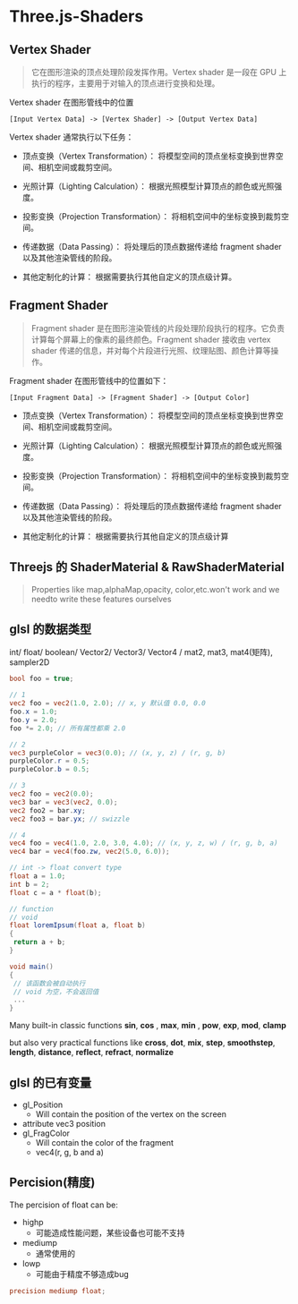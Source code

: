 # Three.js-Shaders

## Vertex Shader

> 它在图形渲染的顶点处理阶段发挥作用。Vertex shader 是一段在 GPU 上执行的程序，主要用于对输入的顶点进行变换和处理。

Vertex shader 在图形管线中的位置

```
[Input Vertex Data] -> [Vertex Shader] -> [Output Vertex Data]
```

Vertex shader 通常执行以下任务：

- 顶点变换（Vertex Transformation）： 将模型空间的顶点坐标变换到世界空间、相机空间或裁剪空间。

- 光照计算（Lighting Calculation）： 根据光照模型计算顶点的颜色或光照强度。

- 投影变换（Projection Transformation）： 将相机空间中的坐标变换到裁剪空间。

- 传递数据（Data Passing）： 将处理后的顶点数据传递给 fragment shader 以及其他渲染管线的阶段。

- 其他定制化的计算： 根据需要执行其他自定义的顶点级计算。

## Fragment Shader

> Fragment shader 是在图形渲染管线的片段处理阶段执行的程序。它负责计算每个屏幕上的像素的最终颜色。Fragment shader 接收由 vertex shader 传递的信息，并对每个片段进行光照、纹理贴图、颜色计算等操作。

Fragment shader 在图形管线中的位置如下：

```
[Input Fragment Data] -> [Fragment Shader] -> [Output Color]
```

- 顶点变换（Vertex Transformation）： 将模型空间的顶点坐标变换到世界空间、相机空间或裁剪空间。

- 光照计算（Lighting Calculation）： 根据光照模型计算顶点的颜色或光照强度。

- 投影变换（Projection Transformation）： 将相机空间中的坐标变换到裁剪空间。

- 传递数据（Data Passing）： 将处理后的顶点数据传递给 fragment shader 以及其他渲染管线的阶段。

- 其他定制化的计算： 根据需要执行其他自定义的顶点级计算

## Threejs 的 ShaderMaterial & RawShaderMaterial

> Properties like map,alphaMap,opacity, color,etc.won't work and we needto write these features ourselves

## glsl 的数据类型

int/ float/ boolean/ Vector2/ Vector3/ Vector4 / mat2, mat3, mat4(矩阵), sampler2D

```glsl
bool foo = true;

// 1
vec2 foo = vec2(1.0, 2.0); // x, y 默认值 0.0, 0.0
foo.x = 1.0;
foo.y = 2.0;
foo *= 2.0; // 所有属性都乘 2.0

// 2
vec3 purpleColor = vec3(0.0); // (x, y, z) / (r, g, b)
purpleColor.r = 0.5;
purpleColor.b = 0.5;

// 3
vec2 foo = vec2(0.0);
vec3 bar = vec3(vec2, 0.0);
vec2 foo2 = bar.xy;
vec2 foo3 = bar.yx; // swizzle

// 4
vec4 foo = vec4(1.0, 2.0, 3.0, 4.0); // (x, y, z, w) / (r, g, b, a)
vec4 bar = vec4(foo.zw, vec2(5.0, 6.0));

// int -> float convert type
float a = 1.0;
int b = 2;
float c = a * float(b);

// function
// void
float loremIpsum(float a, float b)
{
 return a + b;
}

void main()
{
 // 该函数会被自动执行
 // void 为空，不会返回值
 ...
}
```

Many built-in classic functions **sin**, **cos** , **max**, **min** , **pow**, **exp**, **mod**, **clamp**

but also very practical functions like **cross**, **dot**, **mix**, **step**, **smoothstep**, **length**, **distance**, **reflect**, **refract**, **normalize**

## glsl 的已有变量

- gl_Position
  - Will contain the position of the vertex on the screen
- attribute vec3 position
- gl_FragColor
  - Will contain the color of the fragment
  - vec4(r, g, b and a)

## Percision(精度)

The percision of float can be:

- highp
  - 可能造成性能问题，某些设备也可能不支持
- mediump
  - 通常使用的
- lowp
  - 可能由于精度不够造成bug

```glsl
precision mediump float;
```
